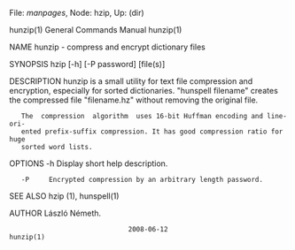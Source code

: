 File: *manpages*,  Node: hzip,  Up: (dir)

hunzip(1)                   General Commands Manual                  hunzip(1)



NAME
       hunzip - compress and encrypt dictionary files

SYNOPSIS
       hzip [-h] [-P password] [file(s)]

DESCRIPTION
       hunzip  is  a  small  utility for text file compression and encryption,
       especially for sorted dictionaries.  "hunspell  filename"  creates  the
       compressed file "filename.hz" without removing the original file.

       The  compression  algorithm  uses 16-bit Huffman encoding and line-ori-
       ented prefix-suffix compression. It has good compression ratio for huge
       sorted word lists.

OPTIONS
       -h     Display short help description.

       -P     Encrypted compression by an arbitrary length password.

SEE ALSO
       hzip (1), hunspell(1)

AUTHOR
       László Németh.



                                  2008-06-12                         hunzip(1)
